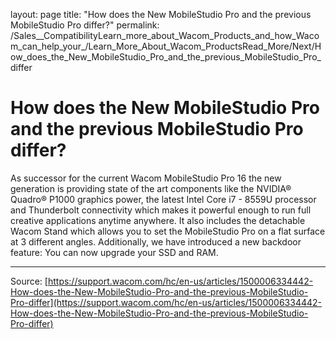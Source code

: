 layout: page
title: "How does the New MobileStudio Pro and the previous MobileStudio Pro differ?"
permalink: /Sales__CompatibilityLearn_more_about_Wacom_Products_and_how_Wacom_can_help_your_/Learn_More_About_Wacom_ProductsRead_More/Next/How_does_the_New_MobileStudio_Pro_and_the_previous_MobileStudio_Pro_differ

# How does the New MobileStudio Pro and the previous MobileStudio Pro differ?

As successor for the current Wacom MobileStudio Pro 16 the new generation is providing state of the art components like the NVIDIA® Quadro® P1000 graphics power, the latest Intel Core i7 - 8559U processor and Thunderbolt connectivity which makes it powerful enough to run full creative applications anytime anywhere. It also includes the detachable Wacom Stand which allows you to set the MobileStudio Pro on a flat surface at 3 different angles. Additionally, we have introduced a new backdoor feature: You can now upgrade your SSD and RAM.

---
Source: [https://support.wacom.com/hc/en-us/articles/1500006334442-How-does-the-New-MobileStudio-Pro-and-the-previous-MobileStudio-Pro-differ](https://support.wacom.com/hc/en-us/articles/1500006334442-How-does-the-New-MobileStudio-Pro-and-the-previous-MobileStudio-Pro-differ)
